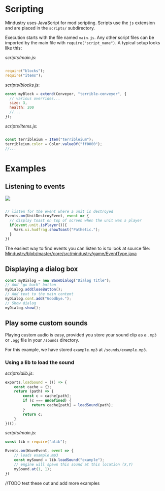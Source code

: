# Scripting

Mindustry uses JavaScript for mod scripting. Scripts use the `js` extension and are placed in the `scripts/` subdirectory.

Execution starts with the file named `main.js`. Any other script files can be imported by the main file with `require("script_name")`. 
A typical setup looks like this:

*scripts/main.js*:
```js

require("blocks");
require("items");

```

*scripts/blocks.js*:
```js
const myBlock = extend(Conveyor, "terrible-conveyor", {
  // various overrides...
  size: 3,
  health: 200
  //...
});
```

*scripts/items.js*:
```js

const terribleium = Item("terribleium");
terribleium.color = Color.valueOf("ff0000");
//...

```

# Examples

## Listening to events

<img src="/wiki/images/misc/modding-pathetic.gif">

```js

// listen for the event where a unit is destroyed
Events.on(UnitDestroyEvent, event => {
  // display toast on top of screen when the unit was a player
  if(event.unit.isPlayer()){
    Vars.ui.hudfrag.showToast("Pathetic.");
  }
})

```

The easiest way to find events you can listen to is to look at source file: [Mindustry/blob/master/core/src/mindustry/game/EventType.java](https://github.com/Anuken/Mindustry/blob/master/core/src/mindustry/game/EventType.java)

## Displaying a dialog box

```js
const myDialog = new BaseDialog("Dialog Title");
// Add "go back" button
myDialog.addCloseButton();
// Add text to the main content
myDialog.cont.add("Goodbye.");
// Show dialog
myDialog.show();
```

## Play some custom sounds

Playing custom audio is easy, provided you store your sound clip as a `.mp3` or `.ogg` file in your `/sounds` directory.

For this example, we have stored `example.mp3` at `/sounds/example.mp3`.

### Using a lib to load the sound

*scripts/alib.js*:
```js
exports.loadSound = (() => {
    const cache = {};
    return (path) => {
        const c = cache[path];
        if (c === undefined) {
            return cache[path] = loadSound(path);
        }
        return c;
    }
})();

```

*scripts/main.js*:

```js
const lib = require("alib");

Events.on(WaveEvent, event => {
    // loads example.mp3
    const mySound = lib.loadSound("example");
    // engine will spawn this sound at this location (X,Y)
    mySound.at(1, 1);
})
```

//TODO test these out and add more examples
